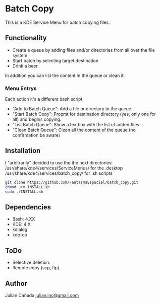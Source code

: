 # Batch Copy
This is a KDE Service Menu for batch copying files.

## Functionality 
- Create a queue by adding files and/or directories from all over the file system.
- Start batch by selecting target destination.
- Drink a beer.

In addition you can list the content in the queue or clean it. 

### Menu Entrys
Each action it's a different bash script.
- "Add to Batch Queue": Add a file or directory to the queue.
- "Start Batch Copy": Propmt for destination directory (yes, only one for all) and begins copying.
- "List Batch Queue": Show a textbox with the list of added files.
- "Clean Batch Queue": Clean all the content of the queue (no confirmation be aware)

## Installation
I "arbitrarily" decided to use the the next directories:
/usr/share/kde4/services/ServiceMenus/ for the .desktop
/usr/share/kde4/services/batch_copy/ for .sh scripts

```bash
git clone https://github.com/FantasmaEspacial/batch_copy.git
chmod u+x INSTALL.sh
sudo ./INSTALL.sh
```

## Dependencies
- Bash: 4.XX
- KDE: 4.X
- kdialog
- kde-cp

## ToDo
- Selective deletion.
- Remote copy (scp, ftp).

## Author
Julian Cañada <julian.inc@gmail.com>